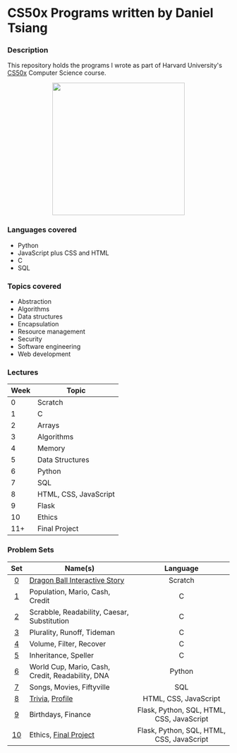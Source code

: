 # CS50x Programs written by Daniel Tsiang

### Description
This repository holds the programs I wrote as part of Harvard University's [CS50x](https://cs50.harvard.edu/x/2021/ "CS50x 2021") Computer Science course.

<p align="center">
  <img width="300" height="300" src="https://user-images.githubusercontent.com/74436899/110034497-6ddd7980-7d32-11eb-94ef-bbdf2b014d49.png">
</p>

### Languages covered
* Python
* JavaScript plus CSS and HTML
* C
* SQL

### Topics covered
* Abstraction
* Algorithms
* Data structures
* Encapsulation
* Resource management
* Security
* Software engineering
* Web development

### Lectures

| Week | Topic                 |
| ---- | --------------------- |
| 0    | Scratch               |
| 1    | C                     |
| 2    | Arrays                |
| 3    | Algorithms            |
| 4    | Memory                |
| 5    | Data Structures       |
| 6    | Python                |
| 7    | SQL                   |
| 8    | HTML, CSS, JavaScript |
| 9    | Flask                 |
| 10   | Ethics                |
| 11+  | Final Project         |

### Problem Sets

| Set                                                   | Name(s)                                                                               | Language                     |
| :---------------------------------------------------: | ------------------------------------------------------------------------------------- | :--------------------------: |
| [0](https://cs50.harvard.edu/x/2021/psets/0/scratch/) | [Dragon Ball Interactive Story](https://daniel-tsiang-goku-vegeta-fight.netlify.app/) | Scratch                      |
| [1](https://cs50.harvard.edu/x/2021/psets/1/)         | Population, Mario, Cash, Credit                                                       | C                            |
| [2](https://cs50.harvard.edu/x/2021/psets/2/)         | Scrabble, Readability, Caesar, Substitution                                           | C                            |
| [3](https://cs50.harvard.edu/x/2021/psets/3/)         | Plurality, Runoff, Tideman                                                            | C                            |
| [4](https://cs50.harvard.edu/x/2021/psets/4/)         | Volume, Filter, Recover                                                               | C                            |
| [5](https://cs50.harvard.edu/x/2021/psets/5/)         | Inheritance, Speller                                                                  | C                            |
| [6](https://cs50.harvard.edu/x/2021/psets/6/)         | World Cup, Mario, Cash, Credit, Readability, DNA                                      | Python                       |
| [7](https://cs50.harvard.edu/x/2021/psets/7/)         | Songs, Movies, Fiftyville                                                             | SQL                          |
| [8](https://cs50.harvard.edu/x/2021/psets/8/)         | [Trivia](https://daniel-tsiang-trivia.netlify.app/), [Profile](https://github.com/DanielTsiang/danieltsiang.github.io) | HTML, CSS, JavaScript |
| [9](https://cs50.harvard.edu/x/2021/psets/9/)         | Birthdays, Finance                                                       | Flask, Python, SQL, HTML, CSS, JavaScript |
| [10](https://cs50.harvard.edu/x/2021/psets/10/)       | Ethics, [Final Project](https://github.com/DanielTsiang/stock-simulator) | Flask, Python, SQL, HTML, CSS, JavaScript |
